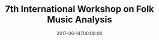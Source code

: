 ---
acronym: FMA 2017
date: '2017-06-14T00:00:00'
ext_url: http://fma2017.uma.es/
location: Malaga, Spain
submission_date: '2017-03-20T00:00:00'
title: 7th International Workshop on Folk Music Analysis
---